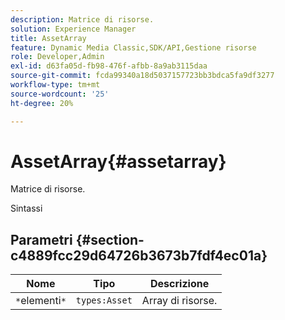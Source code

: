 ```yaml
---
description: Matrice di risorse.
solution: Experience Manager
title: AssetArray
feature: Dynamic Media Classic,SDK/API,Gestione risorse
role: Developer,Admin
exl-id: d63fa05d-fb98-476f-afbb-8a9ab3115daa
source-git-commit: fcda99340a18d5037157723bb3bdca5fa9df3277
workflow-type: tm+mt
source-wordcount: '25'
ht-degree: 20%

---
```


# AssetArray{#assetarray}

Matrice di risorse.

Sintassi

## Parametri {#section-c4889fcc29d64726b3673b7fdf4ec01a}

| Nome | Tipo | Descrizione |
|---|---|---|
| `*`elementi`*` | `types:Asset` | Array di risorse. |
